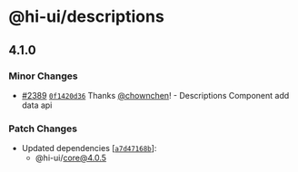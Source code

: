 # @hi-ui/descriptions

## 4.1.0

### Minor Changes

- [#2389](https://github.com/XiaoMi/hiui/pull/2389) [`0f1420d36`](https://github.com/XiaoMi/hiui/commit/0f1420d36bc6bc73b8994eb9dd277b26b930451f) Thanks [@chownchen](https://github.com/chownchen)! - Descriptions Component add data api

### Patch Changes

- Updated dependencies [[`a7d47168b`](https://github.com/XiaoMi/hiui/commit/a7d47168b519cacfd7b34edf6ba239c5b0b92284)]:
  - @hi-ui/core@4.0.5
